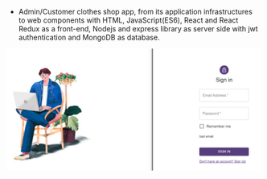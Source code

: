 - Admin/Customer clothes shop app, from its application infrastructures to web components with HTML, JavaScript(ES6), React and React Redux as a front-end, Nodejs and express library as server side with jwt authentication and MongoDB as database.

![](images/storelogin.png)


 